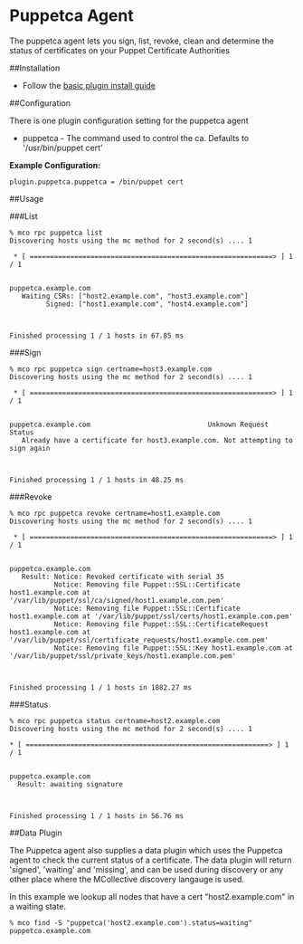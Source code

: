 Puppetca Agent
==============
The puppetca agent lets you sign, list, revoke, clean and determine the status of certificates on your
Puppet Certificate Authorities

##Installation
 * Follow the [basic plugin install guide](http://projects.puppetlabs.com/projects/mcollective-plugins/wiki/InstalingPlugins)

##Configuration

There is one plugin configuration setting for the puppetca agent

 * puppetca - The command used to control the ca. Defaults to '/usr/bin/puppet cert'

__Example Configuration:__

    plugin.puppetca.puppetca = /bin/puppet cert

##Usage

###List

    % mco rpc puppetca list
    Discovering hosts using the mc method for 2 second(s) .... 1

     * [ ============================================================> ] 1 / 1


    puppetca.example.com
       Waiting CSRs: ["host2.example.com", "host3.example.com"]
             Signed: ["host1.example.com", "host4.example.com"]



    Finished processing 1 / 1 hosts in 67.85 ms

###Sign

    % mco rpc puppetca sign certname=host3.example.com
    Discovering hosts using the mc method for 2 second(s) .... 1

     * [ ============================================================> ] 1 / 1


    puppetca.example.com                             Unknown Request Status
       Already have a certificate for host3.example.com. Not attempting to sign again



    Finished processing 1 / 1 hosts in 48.25 ms

###Revoke

    % mco rpc puppetca revoke certname=host1.example.com
    Discovering hosts using the mc method for 2 second(s) .... 1

     * [ ============================================================> ] 1 / 1


    puppetca.example.com
       Result: Notice: Revoked certificate with serial 35
               Notice: Removing file Puppet::SSL::Certificate host1.example.com at '/var/lib/puppet/ssl/ca/signed/host1.example.com.pem'
               Notice: Removing file Puppet::SSL::Certificate host1.example.com at '/var/lib/puppet/ssl/certs/host1.example.com.pem'
               Notice: Removing file Puppet::SSL::CertificateRequest host1.example.com at '/var/lib/puppet/ssl/certificate_requests/host1.example.com.pem'
               Notice: Removing file Puppet::SSL::Key host1.example.com at '/var/lib/puppet/ssl/private_keys/host1.example.com.pem'



    Finished processing 1 / 1 hosts in 1882.27 ms

###Status

    % mco rpc puppetca status certname=host2.example.com
    Discovering hosts using the mc method for 2 second(s) .... 1

    * [ ============================================================> ] 1 / 1


    puppetca.example.com
      Result: awaiting signature



    Finished processing 1 / 1 hosts in 56.76 ms

##Data Plugin

The Puppetca agent also supplies a data plugin which uses the Puppetca agent to check the current status of a
certificate. The data plugin will return 'signed', 'waiting' and 'missing', and can be used during discovery
or any other place where the MCollective discovery langauge is used.

In this example we lookup all nodes that have a cert "host2.example.com" in a waiting state.

    % mco find -S "puppetca('host2.example.com').status=waiting"
    puppetca.example.com
